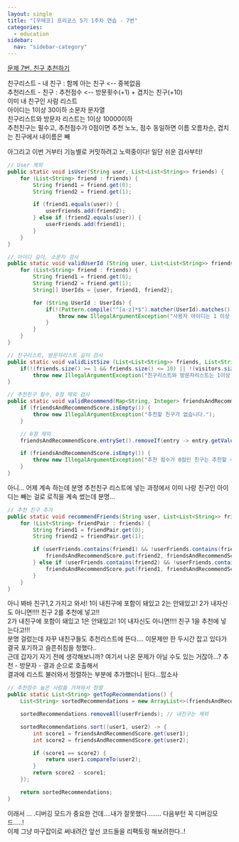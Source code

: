 ```yaml
---
layout: single
title: "[우테코] 프리코스 5기 1주차 연습 - 7번"
categories:
  - education
sidebar:
  nav: "sidebar-category"
---
```


[문제 7번. 친구 추천하기](https://github.com/woowacourse-precourse/java-onboarding/blob/main/docs/PROBLEM7.md)

친구리스트 - 내 친구 : 함께 아는 친구 <-- 중복없음<br />
추천리스트 - 친구 : 추천점수 <-- 방문횟수(+1) + 겹치는 친구(+10)<br />
이미 내 친구인 사람 리스트<br />
아이디는 1이상 30이하 소문자 문자열<br />
친구리스트와 방문자 리스트는 1이상 10000이하<br />
추천친구는 필수고, 추천점수가 0점이면 추천 노노, 점수 동일하면 이름 오름차순, 겹치는 친구에서 내이름은 빼<br />

아그리고 이번 거부터 기능별로 커밋하려고 노력중이다! 일단 쉬운 검사부터!


``` java
// User 제외
public static void isUser(String user, List<List<String>> friends) {
    for (List<String> friend : friends) {
        String friend1 = friend.get(0);
        String friend2 = friend.get(1);

        if (friend1.equals(user)) {
            userFriends.add(friend2);
        } else if (friend2.equals(user)) {
            userFriends.add(friend1);
        }
    }
}
```

``` java
// 아이디 길이, 소문자 검사
public static void validUserId (String user, List<List<String>> friends) {
    for (List<String> friend : friends) {
        String friend1 = friend.get(0);
        String friend2 = friend.get(1);
        String[] UserIds = {user, friend1, friend2};

        for (String UserId : UserIds) {
            if(!(Pattern.compile("^[a-z]*$").matcher(UserId).matches() && (UserId.length() >= 1 && UserId.length() <= 30))) {
                throw new IllegalArgumentException("사용자 아이디는 1 이상 30 이하의 소문자여야 합니다.");
            }
        }
    }
}
```

``` java
// 친구리스트, 방문자리스트 길이 검사
public static void validListSize (List<List<String>> friends, List<String> visitors) {
    if(!(friends.size() >= 1 && friends.size() <= 10) || !(visitors.size() >= 1 && visitors.size() <= 10000))
        throw new IllegalArgumentException("친구리스트와 방문자리스트는 1이상 10000이하까지만 가능합니다.");
}
```

``` java
// 추천친구 필수, 0점 제외 검사
public static void validRecommend(Map<String, Integer> friendsAndRecommendScore) {
    if (friendsAndRecommendScore.isEmpty()) {
        throw new IllegalArgumentException("추천할 친구가 없습니다.");
    }

    // 0점 제외
    friendsAndRecommendScore.entrySet().removeIf(entry -> entry.getValue() == 0);

    if (friendsAndRecommendScore.isEmpty()) {
        throw new IllegalArgumentException("추천 점수가 0점인 친구는 추천할 수 없습니다.");
    }
}
```

아니... 어제 계속 하는데 분명 추천친구 리스트에 넣는 과정에서 이미 나랑 친구인 아이디는 빼는 걸로 로직을 계속 썼는데 분명...

``` java
// 추천 친구 추가
public static void recommendFriends(String user, List<List<String>> friends, List<String> visitors) {
    for (List<String> friendPair : friends) {
        String friend1 = friendPair.get(0);
        String friend2 = friendPair.get(1);

        if (userFriends.contains(friend1) && !userFriends.contains(friend2) && !friend2.equals(user)) {
            friendsAndRecommendScore.put(friend2, friendsAndRecommendScore.getOrDefault(friend2, 0) + 10);
        } else if (userFriends.contains(friend2) && !userFriends.contains(friend1) && !friend1.equals(user)) {
            friendsAndRecommendScore.put(friend1, friendsAndRecommendScore.getOrDefault(friend1, 0) + 10);
        }
    }
}
```

아니 봐바 친구1,2 가지고 와서! 1이 내친구에 포함이 돼있고 2는 안돼있고! 2가 내자신도 아니면!!!! 친구 2를 추천에 넣고!!<br />
2가 내친구에 포함이 돼있고 1은 안돼있고! 1이 내자신도 아니면!!!! 친구 1을 추천에 넣는다고!!!<br />
분명 걸렀는데 자꾸 내친구들도 추천리스트에 뜬다.... 이문제만 한 두시간 잡고 있다가 결국 포기하고 슬픈취침을 청했다..<br />
근데 갑자기 자기 전에 생각해보니까? 여기서 나온 문제가 아닐 수도 있는 거잖아...? 추천 - 방문자 - 결과 순으로 호출해서<br />
결과에 리스트 불러와서 정렬하는 부분에 추가했더니 된다...맙소사

``` java
// 추천점수 높은 사람들 가져와서 정렬
public static List<String> getTopRecommendations() {
    List<String> sortedRecommendations = new ArrayList<>(friendsAndRecommendScore.keySet());

    sortedRecommendations.removeAll(userFriends); // 내친구는 제외

    sortedRecommendations.sort((user1, user2) -> {
        int score1 = friendsAndRecommendScore.get(user1);
        int score2 = friendsAndRecommendScore.get(user2);

        if (score1 == score2) {
            return user1.compareTo(user2);
        }
        return score2 - score1;
    });

    return sortedRecommendations;
}
```

이래서 ... .디버깅 모드가 중요한 건데....내가 잘못했다........ 다음부턴 꼭 디버깅모드.....!<br />
이제 그냥 마구잡이로 써내려간 앞선 코드들을 리팩토링 해보려한다..!
